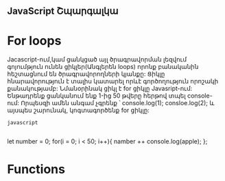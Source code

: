 JavaScript Շպարգալկա
--------------------

# For loops
Jacascript-ում,կամ ցանկցած այլ ծրագրավորման լեզվում գոյումթյուն ունեն ցիկլեր(Անգլերեն loops) որոնք բանականին հեշտացնում են ծրագրավորողների կյանքը: Ցիկլը հնարավորություն է տալիս կատարել որևէ գործողություն որոշակի քանակությամբ: Նմանօրինակ ցիկլ է for ցիկլը Javasript-ում:
Ենթադրենք ցանկանում ենք 1-ից 50 թվերը հերթով տպել console-ում:
Որպեսզի ամեն անգամ չգրենք ՝
	console.log(1);
	consloe.log(2);
և այսպես շարունակ, կոգտագործենք for ցիկլը:

```javascript```
```For Loop ով մենք անում կոնկրետ որոշված քանակով ինչ֊որ գործողություն։  
```
let number = 0;
for(i = 0; i < 50; i++){
   namber ++
   console.log(apple);
};

# Functions

```Կոդի բլոկ է , որը կատարում է որոշակի գործողություն և այդ գործողությունը հնարավոր է օգտագործել կոդի ուրիշ մասերում։
```
